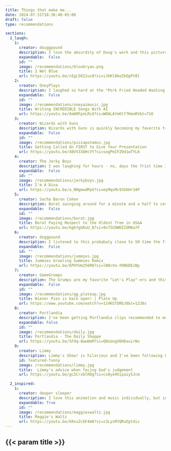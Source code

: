 ```yaml
---
title: Things that make me...
date: 2024-07-31T18:36:40-05:00
draft: false
type: recommendations

sections:
  1_laugh:
    1:
      creator: douggpound
      description: I love the absurdity of Doug's work and this picture of Bloob Ryan makes me laugh.
      expandable:  False
      id: ""
      image: /recommendations/bloobryan.png
      title: 2 Wet Blue
      url: https://youtu.be/cEgL56I1uc8?si=iJbKl8keZkDpPt0l
    2:
      creator: OneyPlays
      description: I laughed so hard at the "Pork Fried Headed Washing Machine" song the first time that I almost passed out.
      expandable:  False
      id: ""
      image: /recommendations/oneyaimusic.jpg
      title: Writing INCREDIBLE Songs With AI
      url: https://youtu.be/8eW9FpnLRL0?si=W0ALAYeKtf7KmnRV&t=716
    3:
      creator: Wizards with Guns
      description: Wizards with Guns is quickly becoming my favorite troupe. The vibe in this video is great.
      expandable:  False
      id: ""
      image: /recommendations/pizzapotamus.jpg
      title: Getting Called On FIRST to Give Your Presentation
      url: https://youtu.be/48VV33QHcVY?si=sogPmIFZ9d1wTYL6
    4:
      creator: The Jerky Boys
      description: I was laughing for hours - no, days the frist time I heard "That's a fucking tuba".
      expandable:  False
      id: ""
      image: /recommendations/jerkyboys.jpg
      title: I'm A Diva
      url: https://youtu.be/a_NHgmwdMyU?si=myMqsMc93GkHr34P
    5:
      creator: Sacha Baron Cohen
      description: Borat swinging around for a minute and a half to cover the tree is hilarious.
      expandable:  False
      id: ""
      image: /recommendations/borat.jpg
      title: Borat Paying Respect to the Oldest Tree in US&A
      url: https://youtu.be/bgkYgGKuU_Q?si=9v7SG9WDZI6MAa7F
    6:
      creator: doggpound
      description: I listened to this probabaly close to 50 time the first few days after I heard it. Be sure to turn on subtitles for the lyrics.
      expandable:  False
      id: ""
      image: /recommendations/jummies.jpg
      title: Jummies Growling Gummies Remix
      url: https://youtu.be/6PHYUm256R0?si=lN0cVo-X9NbDEzBp
    7:
      creator: GameGrumps
      description: The Grumps are my favorite "Let's Play"-ers and this is a great game to watch them play. This moment especially had me laughing so hard that I almost choked on my ice cream.
      expandable:  False
      id: ""
      image: /recommendations/gg_plateup.jpg
      title: Wiener Pies is back open! | Plate Up
      url: https://www.youtube.com/watch?v=1I4KGTDRbJ8&t=1238s
    8:
      creator: Portlandia
      description: I've been getting Portlandia clips recommended to me more on YouTube. I never watched the show, but I've been a bit of a fan of Fred Armisen for a while. Some of my favorite bits from this clip are Jeff Goldblum saying "Really?" and "It's the classic scale."
      expandable: False
      id: ""
      image: /recommendations/doily.jpg
      title: Portlandia - The Doily Shoppe
      url: https://youtu.be/SFdq-8wwNeM?si=QNsUogVDHDauirWx
    9:
      creator: Limmy
      description: Limmy's Show! is hilarious and I've been following Limmy from that. This clip from his Twitch steam had me laughing so hard. "I like this kid. He's got balls."
      id: featured-funny
      image: /recommendations/limmy.jpg
      title:  Limmy's advice when facing God's judgement 
      url: https://youtu.be/gL5CrxblRDg?si=cs8ye9XipaiySJcm

  2_inspired:
    1:
      creator: deeper sleeper
      description: I love this animation and music individually, but in combination they play off of each other really well. The agressive and distorted drums with the bouncy bass set the foundation for the melodic second bass track and the tragic vocals with heavy reverb on all elements. The animation feels like something from MTV with all the movement and being hand drawn. Stepping through frame by frame, it's easy to tell that each element is hand drawn and reveals a lot of details of how things rotate and morph into each other. It's all very impressive.
      expandable: True
      id: ""
      image: /recommendations/maggieswaltz.jpg
      title: Maggie's Waltz
      url: https://youtu.be/kRxxZcbF4m8?si=z3LysM7QRuEptdiz
---
```


## {{< param title >}}
